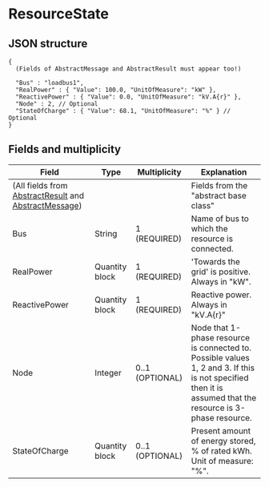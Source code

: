 # ResourceState

## JSON structure

```nohighlight
{
  (Fields of AbstractMessage and AbstractResult must appear too!)

  "Bus" : "loadbus1",
  "RealPower" : { "Value": 100.0, "UnitOfMeasure": "kW" },
  "ReactivePower" : { "Value": 0.0, "UnitOfMeasure": "kV.A{r}" },
  "Node" : 2, // Optional
  "StateOfCharge" : { "Value": 68.1, "UnitOfMeasure": "%" } // Optional
}
```


## Fields and multiplicity

| Field | Type | Multiplicity | Explanation |
|-|-|-|-|
| (All fields from [AbstractResult](core_msg-abstractresult.md) and [AbstractMessage](core_msg-abstractmessage.md)) | | | Fields from the "abstract base class" |
| Bus | String | 1 (REQUIRED) | Name of bus to which the resource is connected. |
| RealPower | Quantity block | 1 (REQUIRED) | 'Towards the grid' is positive. Always in "kW". |
| ReactivePower | Quantity block | 1 (REQUIRED) | Reactive power. Always in "kV.A{r}" |
| Node | Integer | 0..1 (OPTIONAL) | Node that 1-phase resource is connected to. Possible values 1, 2 and 3. If this is not specified then it is assumed that the resource is 3-phase resource. |
| StateOfCharge | Quantity block | 0..1 (OPTIONAL) | Present amount of energy stored, % of rated kWh. Unit of measure: "%". |
